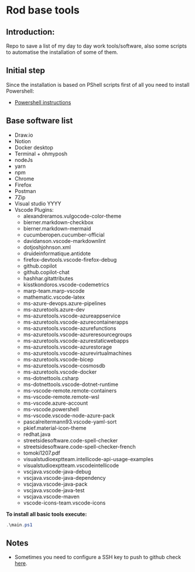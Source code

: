 # Rod base tools

## Introduction:

Repo to save a list of my day to day work tools/software, also some scripts to automatise the installation of some of them.

## Initial step

Since the installation is based on PShell scripts first of all you need to install Powershell:

- [Powershell instructions](powershell.md)

## Base software list

- Draw.io
- Notion
- Docker desktop
- Terminal + ohmyposh
- nodeJs
- yarn
- npm
- Chrome
- Firefox
- Postman
- 7Zip
- Visual studio YYYY
- Vscode Plugins:
  - alexandreramos.vulgocode-color-theme
  - bierner.markdown-checkbox
  - bierner.markdown-mermaid
  - cucumberopen.cucumber-official
  - davidanson.vscode-markdownlint
  - dotjoshjohnson.xml
  - druideinformatique.antidote
  - firefox-devtools.vscode-firefox-debug
  - github.copilot
  - github.copilot-chat
  - hashhar.gitattributes
  - kisstkondoros.vscode-codemetrics
  - marp-team.marp-vscode
  - mathematic.vscode-latex
  - ms-azure-devops.azure-pipelines
  - ms-azuretools.azure-dev
  - ms-azuretools.vscode-azureappservice
  - ms-azuretools.vscode-azurecontainerapps
  - ms-azuretools.vscode-azurefunctions
  - ms-azuretools.vscode-azureresourcegroups
  - ms-azuretools.vscode-azurestaticwebapps
  - ms-azuretools.vscode-azurestorage
  - ms-azuretools.vscode-azurevirtualmachines
  - ms-azuretools.vscode-bicep
  - ms-azuretools.vscode-cosmosdb
  - ms-azuretools.vscode-docker
  - ms-dotnettools.csharp
  - ms-dotnettools.vscode-dotnet-runtime
  - ms-vscode-remote.remote-containers
  - ms-vscode-remote.remote-wsl
  - ms-vscode.azure-account
  - ms-vscode.powershell
  - ms-vscode.vscode-node-azure-pack
  - pascalreitermann93.vscode-yaml-sort
  - pkief.material-icon-theme
  - redhat.java
  - streetsidesoftware.code-spell-checker
  - streetsidesoftware.code-spell-checker-french
  - tomoki1207.pdf
  - visualstudioexptteam.intellicode-api-usage-examples
  - visualstudioexptteam.vscodeintellicode
  - vscjava.vscode-java-debug
  - vscjava.vscode-java-dependency
  - vscjava.vscode-java-pack
  - vscjava.vscode-java-test
  - vscjava.vscode-maven
  - vscode-icons-team.vscode-icons

**To install all basic tools execute:**

```powershell
.\main.ps1
```

## Notes

- Sometimes you need to configure a SSH key to push to github check [here](vscode-git-auth.md).
